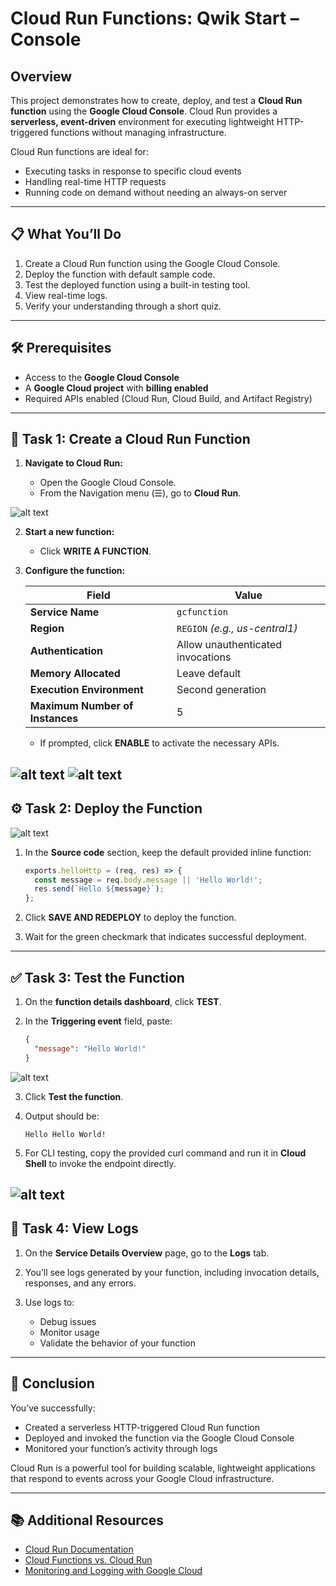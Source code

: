 # Cloud Run Functions: Qwik Start – Console

## Overview

This project demonstrates how to create, deploy, and test a **Cloud Run function** using the **Google Cloud Console**. Cloud Run provides a **serverless, event-driven** environment for executing lightweight HTTP-triggered functions without managing infrastructure.

Cloud Run functions are ideal for:

* Executing tasks in response to specific cloud events
* Handling real-time HTTP requests
* Running code on demand without needing an always-on server

---

## 📋 What You’ll Do

1. Create a Cloud Run function using the Google Cloud Console.
2. Deploy the function with default sample code.
3. Test the deployed function using a built-in testing tool.
4. View real-time logs.
5. Verify your understanding through a short quiz.

---

## 🛠️ Prerequisites

* Access to the **Google Cloud Console**
* A **Google Cloud project** with **billing enabled**
* Required APIs enabled (Cloud Run, Cloud Build, and Artifact Registry)

---

## 🚀 Task 1: Create a Cloud Run Function

1. **Navigate to Cloud Run:**

   * Open the Google Cloud Console.
   * From the Navigation menu (☰), go to **Cloud Run**.

![alt text](Images/task1.png)

2. **Start a new function:**

   * Click **WRITE A FUNCTION**.

3. **Configure the function:**

   | Field                           | Value                             |
   | ------------------------------- | --------------------------------- |
   | **Service Name**                | `gcfunction`                      |
   | **Region**                      | `REGION` *(e.g., us-central1)*    |
   | **Authentication**              | Allow unauthenticated invocations |
   | **Memory Allocated**            | Leave default                     |
   | **Execution Environment**       | Second generation                 |
   | **Maximum Number of Instances** | 5                                 |

   * If prompted, click **ENABLE** to activate the necessary APIs.

![alt text](Images/task1.1.png)
![alt text](Images/task1.2.png)
---

## ⚙️ Task 2: Deploy the Function
![alt text](Images/task2.png)

1. In the **Source code** section, keep the default provided inline function:

   ```javascript
   exports.helloHttp = (req, res) => {
     const message = req.body.message || 'Hello World!';
     res.send(`Hello ${message}`);
   };
   ```

2. Click **SAVE AND REDEPLOY** to deploy the function.

3. Wait for the green checkmark that indicates successful deployment.

---

## ✅ Task 3: Test the Function

1. On the **function details dashboard**, click **TEST**.

2. In the **Triggering event** field, paste:

   ```json
   {
     "message": "Hello World!"
   }
   ```
![alt text](Images/task2.1.png)

3. Click **Test the function**.

4. Output should be:

   ```
   Hello Hello World!
   ```

5. For CLI testing, copy the provided curl command and run it in **Cloud Shell** to invoke the endpoint directly.

![alt text](Images/task2.2.png)
---

## 📄 Task 4: View Logs

1. On the **Service Details Overview** page, go to the **Logs** tab.

2. You’ll see logs generated by your function, including invocation details, responses, and any errors.

3. Use logs to:

   * Debug issues
   * Monitor usage
   * Validate the behavior of your function

---

## 🏁 Conclusion

You’ve successfully:

* Created a serverless HTTP-triggered Cloud Run function
* Deployed and invoked the function via the Google Cloud Console
* Monitored your function’s activity through logs

Cloud Run is a powerful tool for building scalable, lightweight applications that respond to events across your Google Cloud infrastructure.

---

## 📚 Additional Resources

* [Cloud Run Documentation](https://cloud.google.com/run/docs)
* [Cloud Functions vs. Cloud Run](https://cloud.google.com/run/docs/compare/functions)
* [Monitoring and Logging with Google Cloud](https://cloud.google.com/monitoring)
